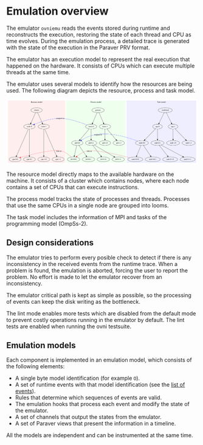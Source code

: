 # Emulation overview

The emulator `ovniemu` reads the events stored during runtime and
reconstructs the execution, restoring the state of each thread and CPU
as time evolves. During the emulation process, a detailed trace is
generated with the state of the execution in the Paraver PRV format.

The emulator has an execution model to represent the real execution that
happened on the hardware. It consists of CPUs which can execute multiple threads
at the same time.

The emulator uses several models to identify how the resources are being
used. The following diagram depicts the resource, process and task
model.

[![Model](fig/model.svg)](fig/model.svg)

The resource model directly maps to the available hardware on the
machine. It consists of a cluster which contains nodes, where each node
contains a set of CPUs that can execute instructions.

The process model tracks the state of processes and threads. Processes
that use the same CPUs in a single node are grouped into looms.

The task model includes the information of MPI and tasks of the
programming model (OmpSs-2).

## Design considerations

The emulator tries to perform every posible check to detect if there is
any inconsistency in the received events from the runtime trace. When a
problem is found, the emulation is aborted, forcing the user to report
the problem. No effort is made to let the emulator recover from an
inconsistency.

The emulator critical path is kept as simple as possible, so the
processing of events can keep the disk writing as the bottleneck.

The lint mode enables more tests which are disabled from the default
mode to prevent costly operations running in the emulator by default.
The lint tests are enabled when running the ovni testsuite.

## Emulation models

Each component is implemented in an emulation model, which consists of
the following elements:

- A single byte model identification (for example `O`).
- A set of runtime events with that model identification (see the [list
  of events](events)).
- Rules that determine which sequences of events are valid.
- The emulation hooks that process each event and modify the state of
  the emulator.
- A set of channels that output the states from the emulator.
- A set of Paraver views that present the information in a timeline.

All the models are independent and can be instrumented at the same time.
